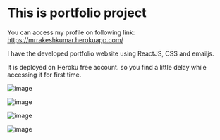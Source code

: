 # This is portfolio project

You can access my profile on following link: https://mrrakeshkumar.herokuapp.com/

I have the developed portfolio website using ReactJS, CSS and emailjs.

It is deployed on Heroku free account. so you find a little delay while accessing it for first time.

![image](https://user-images.githubusercontent.com/59464659/172000764-3b3c6dc1-6e78-418f-a068-4a862afd1165.png)


![image](https://user-images.githubusercontent.com/59464659/172000774-2cf81516-45b5-4bcd-b24a-ee8376012346.png)


![image](https://user-images.githubusercontent.com/59464659/172000787-eff71802-2826-4fe4-bb22-c59aa4cd12d2.png)


![image](https://user-images.githubusercontent.com/59464659/172000799-28089236-3668-430a-9324-cecf2afd93bc.png)

